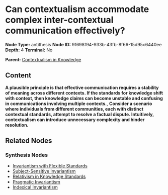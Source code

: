 # Can contextualism accommodate complex inter-contextual communication effectively?

**Node Type:** antithesis
**Node ID:** 9f698f94-933b-43fb-8f66-15d95c6440ee
**Depth:** 4
**Terminal:** No

**Parent:** [Contextualism in Knowledge](contextualism-in-knowledge-synthesis-f42c5dcc-c521-4f47-a723-bcfc71a33c6a.md)

## Content

**A plausible principle is that effective communication requires a stability of meaning across different contexts. If the standards for knowledge shift with context, then knowledge claims can become unstable and confusing in communications involving multiple contexts.**, **Consider a scenario where individuals from different communities, each with distinct contextual standards, attempt to resolve a factual dispute. Intuitively, contextualism can introduce unnecessary complexity and hinder resolution.**

## Related Nodes

### Synthesis Nodes

- [Invariantism with Flexible Standards](invariantism-with-flexible-standards-synthesis-233dd989-887a-433d-aaf3-4ae1f282fe5d.md)
- [Subject-Sensitive Invariantism](subject-sensitive-invariantism-synthesis-67790920-6747-4022-8ad5-68d5fc6886a4.md)
- [Relativism in Knowledge Standards](relativism-in-knowledge-standards-synthesis-870c6ce0-3bb1-4d59-8df1-de1fef1bff05.md)
- [Pragmatic Invariantism](pragmatic-invariantism-synthesis-d0d7c6ad-803b-4169-98ef-5e48732b803b.md)
- [Indexical Invariantism](indexical-invariantism-synthesis-249c5598-0032-4729-858a-a50377255ad8.md)
